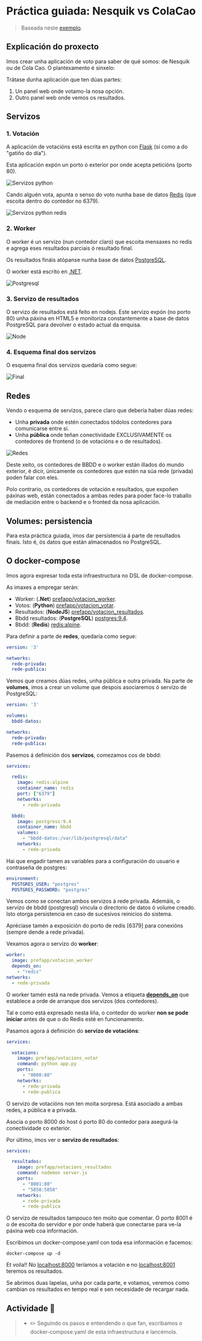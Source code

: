 # Práctica guiada: Nesquik vs ColaCao

> Baseada neste [exemplo](https://github.com/dockersamples/example-voting-app).

## Explicación do proxecto

Imos crear unha aplicación de voto para saber de qué somos: de Nesquik ou de Cola Cao. O plantexamento é sinxelo:

Trátase dunha aplicación que ten dúas partes:

1.  Un panel web onde votamo-la nosa opción.
2. Outro panel web onde vemos os resultados.

## Servizos

### 1. Votación

A aplicación de votacións está escrita en python con [Flask](https://flask.palletsprojects.com/en/1.1.x/) (sí como a do "gatiño do día").

Esta aplicación expón un porto ó exterior por onde acepta peticións (porto 80).

![Servizos python](./../_media/04_aplicacions_e_servizos_multicontedor/servizos-python.png)

Cando alguén vota, apunta o senso do voto nunha base de datos [Redis](https://redis.io/) (que escoita dentro do contedor no 6379).

![Servizos python redis](./../_media/04_aplicacions_e_servizos_multicontedor/servizos-python-redis.png)

### 2. Worker

O worker é un servizo (nun contedor claro) que escoita mensaxes no redis e agrega eses resultados parciais ó resultado final. 

Os resultados fináis atópanse nunha base de datos [PostgreSQL](https://www.postgresql.org/). 

O worker está escrito en [.NET](https://dotnet.microsoft.com/).

![Postgresql](./../_media/04_aplicacions_e_servizos_multicontedor/net_postgresql.png)

### 3. Servizo de resultados

O servizo de resultados está feito en nodejs. Este servizo expón (no porto 80) unha páxina en HTML5 e monitoriza constantemente a base de datos PostgreSQL para devolver o estado actual da enquisa.

![Node](./../_media/04_aplicacions_e_servizos_multicontedor/node.png)

### 4. Esquema final dos servizos

O esquema final dos servizos quedaría como segue:

![Final](./../_media/04_aplicacions_e_servizos_multicontedor/final.png)

## Redes

Vendo o esquema de servizos, parece claro que debería haber dúas redes:

- Unha **privada** onde estén conectados tódolos contedores para comunicarse entre sí.
- Unha **pública** onde teñan conectividade EXCLUSIVAMENTE os contedores de frontend (o de votacións e o de resultados).

![Redes](./../_media/04_aplicacions_e_servizos_multicontedor/redes_redes.png)

Deste xeito, os contedores de BBDD e o worker están illados do mundo exterior, é dicir, únicamente os contedores que estén na súa rede (privada) poden falar con eles.

Polo contrario, os contedores de votación e resultados, que expoñen páxinas web, están conectados a ambas redes para poder face-lo traballo de mediación entre o backend e o fronted da nosa aplicación.

## Volumes: persistencia

Para esta práctica guiada, imos dar persistencia á parte de resultados finais. Isto é, ós datos que están almacenados no PostgreSQL.

## O docker-compose

Imos agora expresar toda esta infraestructura no DSL de docker-compose. 

As imaxes a empregar serán:

- Worker: (**.Net**) [prefapp/votacion_worker](https://hub.docker.com/r/prefapp/votacion_worker/).
- Votos: (**Python**) [prefapp/votacion_votar](https://hub.docker.com/r/prefapp/votacion_votar/).
- Resultados: (**NodeJS**) [prefapp/votacion_resultados](https://hub.docker.com/r/prefapp/votacion_resultados/).
- Bbdd resultados: (**PostgreSQL**) [postgres:9.4](https://hub.docker.com/_/postgres/).
- Bbdd: (**Redis**) [redis:alpine](https://hub.docker.com/_/redis/).

Para definir a parte de **redes**, quedaría como segue:

```yml
version: '3'

networks:
  rede-privada:
  rede-publica:
```

Vemos que creamos dúas redes, unha pública e outra privada. Na parte de **volumes**, imos a crear un volume que despois asociaremos ó servizo de PostgreSQL:

```yml
version: '3'

volumes:
  bbdd-datos:

networks:
  rede-privada:
  rede-publica:
```

Pasemos á definición dos **servizos**, comezamos cos de bbdd:

```yml
services:

  redis:
    image: redis:alpine
    container_name: redis
    port: ["6379"]
    networks:
      - rede-privada

  bbdd:
    image: postgress:9.4
    container_name: bbdd
    valumes:
      - "bbdd-datos:/var/lib/postgresql/data"
    networks:
      - rede-privada
```

Hai que engadir tamen as variables para a configuración do usuario e contraseña de postgres:


```yml
environment:
  POSTGRES_USER: "postgres"
  POSTGRES_PASSWORD: "postgres"
```

Vemos como se conectan ambos servizos á rede privada. Ademáis, o servizo de bbdd (postgresql) vincula o directorio de datos ó volume creado. Isto otorga persistencia en caso de sucesivos reinicios do sistema. 

Apréciase tamén a exposición do porto de redis [6379] para conexións (sempre dende a rede privada).

Vexamos agora o servizo do **worker**:

```yml
worker:
  image: prefapp/votacion_worker
  depends_on:
    - "redis"
networks:
  - rede-privada
```

O worker tamén está na rede privada. Vemos a etiqueta [**depends_on**](https://docs.docker.com/compose/compose-file/#depends_on) que establece a orde de arranque dos servizos (dos contedores).

Tal e como está expresado nesta liña, o contedor do worker **non se pode iniciar** antes de que o do Redis esté en funcionamento.

Pasamos agora á definición do **servizo de votacións**:

```yml
services:

  votacions:
    image: prefapp/votacions_votar
    command: python app.py
    ports:
      - "8000:80"
    networks:
      - rede-privada
      - rede-publica
```

O servizo de votacións non ten moita sorpresa. Está asociado a ambas redes, a pública e a privada.

Asocia o porto 8000 do host ó porto 80 do contedor para asegurá-la conectividade co exterior.

Por último, imos ver o **servizo de resultados**:

```yml
services:

  resultados:
    image: prefapp/votacions_resultados
    command: nodemon server.js
    ports:
      - "8001:80"
      - "5858:5858"
    networks:
      - rede-privada
      - rede-publica
```

O servizo de resultados tampouco ten moito que comentar. O porto 8001 é o de escoita do servidor e por onde haberá que conectarse para ve-la páxina web coa información.

Escribimos un docker-compose.yaml con toda esa información e facemos:

```shell
docker-compose up -d
```

Et voila!! No [localhost:8000](localhost:8000) teríamos a votación e no [localhost:8001](localhost:8001) teremos os resultados.

Se abrimos duas lapelas, unha por cada parte, e votamos, veremos como cambian os resultados en tempo real e sen necesidade de recargar nada.

## Actividade 📖

>- ✏️ Seguindo os pasos e entendendo o que fan, escribamos o docker-compose.yaml de esta infraestructura e lancémola.
